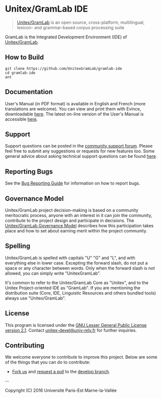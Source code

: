 # Unitex/GramLab IDE

> [Unitex/GramLab][unitex] is an open source, cross-platform, multilingual, lexicon- and grammar-based corpus processing suite

GramLab is the Integrated Development Environment (IDE) of [Unitex/GramLab][unitex].

## How to Build

    git clone https://github.com/UnitexGramLab/gramlab-ide
    cd gramlab-ide
    ant
    
## Documentation

User's Manual (in PDF format) is available in English and French (more
translations are welcome). You can view and print them with Evince,
downloadable [here](https://wiki.gnome.org/Apps/Evince/Downloads). The
latest on-line version of the User's Manual is accessible
[here](http://releases.unitexgramlab.org/latest-stable/man/).

## Support

Support questions can be posted in the [community support
forum](http://forum.unitexgramlab.org). Please feel free to submit any
suggestions or requests for new features too. Some general advice about
asking technical support questions can be found
[here](http://www.catb.org/esr/faqs/smart-questions.html).

## Reporting Bugs

See the [Bug Reporting
Guide](http://unitexgramlab.org/index.php?page=6) for information on
how to report bugs.

## Governance Model

Unitex/GramLab project decision-making is based on a community
meritocratic process, anyone with an interest in it can join the
community, contribute to the project design and participate in
decisions. The [Unitex/GramLab Governance
Model](http://governance.unitexgramlab.org) describes
how this participation takes place and how to set about earning merit
within the project community.

## Spelling

Unitex/GramLab is spelled with capitals "U" "G" and "L", and with
everything else in lower case. Excepting the forward slash, do not put
a space or any character between words. Only when the forward slash
is not allowed, you can simply write “UnitexGramLab”.

It's common to refer to the Unitex/GramLab Core as "Unitex", and to the
Unitex Project-oriented IDE as "GramLab". If you are mentioning the
distribution suite (Core, IDE, Linguistic Resources and others bundled
tools) always use "Unitex/GramLab".

## License

This program is licensed under the [GNU Lesser General Public License version 2.1](/LICENSE). 
Contact unitex-devel@univ-mlv.fr for further inquiries.

## Contributing

We welcome everyone to contribute to improve this project. Below are some of the things that you can do to contribute:

-  [Fork us](https://github.com/UnitexGramLab/gramlab-ide/fork) and [request a pull](https://github.com/UnitexGramLab/gramlab-ide/pulls) to the [develop branch](https://github.com/UnitexGramLab/gramlab-ide/tree/develop).

--

Copyright (C) 2016 Université Paris-Est Marne-la-Vallée

[unitex]:  http://unitexgramlab.org
